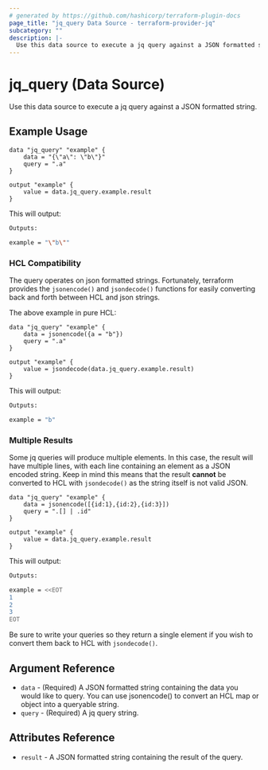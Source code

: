 ```yaml
---
# generated by https://github.com/hashicorp/terraform-plugin-docs
page_title: "jq_query Data Source - terraform-provider-jq"
subcategory: ""
description: |-
  Use this data source to execute a jq query against a JSON formatted string.
---
```


# jq_query (Data Source)

Use this data source to execute a jq query against a JSON formatted string.

## Example Usage
```hcl
data "jq_query" "example" {
    data = "{\"a\": \"b\"}"
    query = ".a"
}

output "example" {
    value = data.jq_query.example.result
}
```

This will output:
```sh
Outputs:

example = "\"b\""
```

### HCL Compatibility

The query operates on json formatted strings. Fortunately, terraform provides the `jsonencode()` and `jsondecode()` functions for easily converting back and forth between HCL and json strings.

The above example in pure HCL:

```hcl
data "jq_query" "example" {
    data = jsonencode({a = "b"})
    query = ".a"
}

output "example" {
    value = jsondecode(data.jq_query.example.result)
}
```

This will output:
```sh
Outputs:

example = "b"
```

### Multiple Results

Some jq queries will produce multiple elements. In this case, the result will have multiple lines, with each line containing an element as a JSON encoded string. Keep in mind this means that the result **cannot** be converted to HCL with `jsondecode()` as the string itself is not valid JSON.

```hcl
data "jq_query" "example" {
    data = jsonencode([{id:1},{id:2},{id:3}])
    query = ".[] | .id"
}

output "example" {
    value = data.jq_query.example.result
}
```

This will output:
```sh
Outputs:

example = <<EOT
1
2
3
EOT
```

Be sure to write your queries so they return a single element if you wish to convert them back to HCL with `jsondecode()`.

## Argument Reference

- `data` - (Required) A JSON formatted string containing the data you would like to query. You can use jsonencode() to convert an HCL map or object into a queryable string.
- `query` - (Required) A jq query string.

## Attributes Reference

- `result` - A JSON formatted string containing the result of the query.


